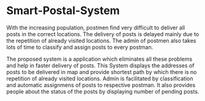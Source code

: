 # Smart-Postal-System

With the increasing population, postmen find very difficult to deliver all posts in the correct locations. The delivery of posts is delayed mainly due to the repetition of already visited locations. The admin of postmen also takes lots of time to classify and assign posts to every postman.<br>

The proposed system is a application which eliminates all these problems and help in faster delivery of posts. This System displays the addresses of posts to be delivered in map and provide shortest path by which there is no repetition of already visited locations. Admin is facilitated by classification and automatic assignmens of posts to respective postman. It also provides people about the status of the posts by displaying number of pending posts.<br><br>

